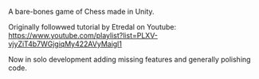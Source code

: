 A bare-bones game of Chess made in Unity.

Originally followwed tutorial by Etredal on Youtube:
https://www.youtube.com/playlist?list=PLXV-vjyZiT4b7WGjgiqMy422AVyMaigl1

Now in solo development adding missing features and generally polishing code.
